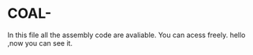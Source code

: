 # COAL-
In this file all the assembly code are avaliable. You can acess freely. 
hello ,now you can see it.
